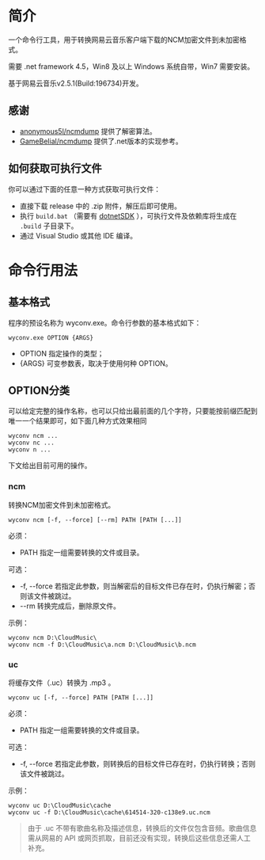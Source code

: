 # 简介

一个命令行工具，用于转换网易云音乐客户端下载的NCM加密文件到未加密格式。

需要 .net framework 4.5，Win8 及以上 Windows 系统自带，Win7 需要安装。

基于网易云音乐v2.5.1(Build:196734)开发。

## 感谢

- [anonymous5l/ncmdump](https://github.com/anonymous5l/ncmdump) 提供了解密算法。
- [GameBelial/ncmdump](https://github.com/GameBelial/ncmdump) 提供了.net版本的实现参考。

## 如何获取可执行文件

你可以通过下面的任意一种方式获取可执行文件：
- 直接下载 release 中的 .zip 附件，解压后即可使用。
- 执行 `build.bat` （需要有 [dotnetSDK](https://dotnet.microsoft.com/en-us/download) ），可执行文件及依赖库将生成在 `.build` 子目录下。
- 通过 Visual Studio 或其他 IDE 编译。


# 命令行用法

## 基本格式

程序的预设名称为 wyconv.exe。命令行参数的基本格式如下：

    wyconv.exe OPTION {ARGS}

- OPTION 指定操作的类型；
- {ARGS} 可变参数表，取决于使用何种 OPTION。

## OPTION分类

可以给定完整的操作名称，也可以只给出最前面的几个字符，只要能按前缀匹配到唯一一个结果即可，如下面几种方式效果相同

    wyconv ncm ...
    wyconv nc ...
    wyconv n ...

下文给出目前可用的操作。

### ncm

转换NCM加密文件到未加密格式。

    wyconv ncm [-f, --force] [--rm] PATH [PATH [...]]

必须：

- PATH 指定一组需要转换的文件或目录。

可选：

- -f, --force 若指定此参数，则当解密后的目标文件已存在时，仍执行解密；否则该文件被跳过。
- --rm 转换完成后，删除原文件。

示例：

    wyconv ncm D:\CloudMusic\
    wyconv ncm -f D:\CloudMusic\a.ncm D:\CloudMusic\b.ncm

### uc

将缓存文件（.uc）转换为 .mp3 。

    wyconv uc [-f, --force] PATH [PATH [...]]

必须：

- PATH 指定一组需要转换的文件或目录。

可选：

- -f, --force 若指定此参数，则转换后的目标文件已存在时，仍执行转换；否则该文件被跳过。

示例：

    wyconv uc D:\CloudMusic\cache
    wyconv uc -f D:\CloudMusic\cache\614514-320-c138e9.uc.ncm

> 由于 .uc 不带有歌曲名称及描述信息，转换后的文件仅包含音频。歌曲信息需从网易的 API 或网页抓取，目前还没有实现，转换后这些信息还需人工补充。
> 